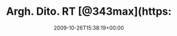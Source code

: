 ---
retweeted: false
source: <a href="http://twitter.com" rel="nofollow">Twitter Web Client</a>
entities:
  hashtags: []
  symbols: []
  user_mentions:
  - name: Max von Webel @343max@chaos.social
    screen_name: 343max
    indices:
    - '15'
    - '22'
    id_str: '2284151'
    id: '2284151'
  urls: []
display_text_range:
- '0'
- '82'
favorite_count: '0'
id_str: '5175516968'
truncated: false
retweet_count: '0'
id: '5175516968'
created_at: Mon Oct 26 15:38:19 +0000 2009
favorited: false
full_text: 'Argh. Dito. RT [@343max](https://twitter.com/343max): Ähhhhm… Ich habe
  da ein Konto … noch. http://bit.ly/2Gzb6f'
lang: de
tags:
- pesos:twitter
date: '2009-10-26T15:38:19+00:00'
src: https://twitter.com/bascht/status/5175516968
original_url: https://twitter.com/bascht/status/5175516968
type: twitter_tweet
text: 'Argh. Dito. RT [@343max](https://twitter.com/343max): Ähhhhm… Ich habe da ein
  Konto … noch. http://bit.ly/2Gzb6f'
title: 'Argh. Dito. RT [@343max](https:'

---